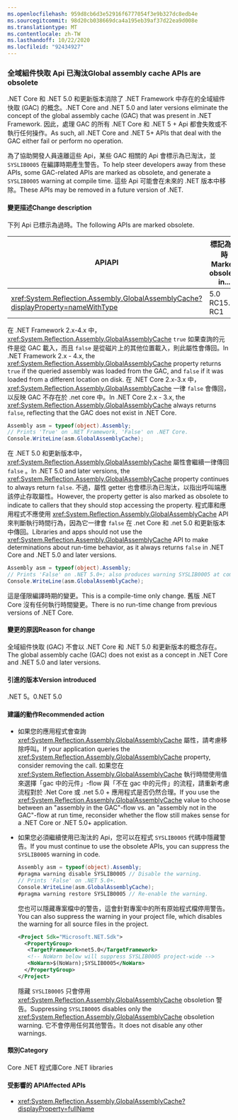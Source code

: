 ```yaml
---
ms.openlocfilehash: 959d8cb6d3e52916f6777054f3e9b327dc8edb4e
ms.sourcegitcommit: 98d20cb038669dca4a195eb39af37d22ea9d008e
ms.translationtype: MT
ms.contentlocale: zh-TW
ms.lasthandoff: 10/22/2020
ms.locfileid: "92434927"
---
```

### <a name="global-assembly-cache-apis-are-obsolete"></a><span data-ttu-id="d234b-101">全域組件快取 Api 已淘汰</span><span class="sxs-lookup"><span data-stu-id="d234b-101">Global assembly cache APIs are obsolete</span></span>

<span data-ttu-id="d234b-102">.NET Core 和 .NET 5.0 和更新版本消除了 .NET Framework 中存在的全域組件快取 (GAC) 的概念。</span><span class="sxs-lookup"><span data-stu-id="d234b-102">.NET Core and .NET 5.0 and later versions eliminate the concept of the global assembly cache (GAC) that was present in .NET Framework.</span></span> <span data-ttu-id="d234b-103">因此，處理 GAC 的所有 .NET Core 和 .NET 5 + Api 都會失敗或不執行任何操作。</span><span class="sxs-lookup"><span data-stu-id="d234b-103">As such, all .NET Core and .NET 5+ APIs that deal with the GAC either fail or perform no operation.</span></span>

<span data-ttu-id="d234b-104">為了協助開發人員遠離這些 Api，某些 GAC 相關的 Api 會標示為已淘汰，並 `SYSLIB0005` 在編譯時期產生警告。</span><span class="sxs-lookup"><span data-stu-id="d234b-104">To help steer developers away from these APIs, some GAC-related APIs are marked as obsolete, and generate a `SYSLIB0005` warning at compile time.</span></span> <span data-ttu-id="d234b-105">這些 Api 可能會在未來的 .NET 版本中移除。</span><span class="sxs-lookup"><span data-stu-id="d234b-105">These APIs may be removed in a future version of .NET.</span></span>

#### <a name="change-description"></a><span data-ttu-id="d234b-106">變更描述</span><span class="sxs-lookup"><span data-stu-id="d234b-106">Change description</span></span>

<span data-ttu-id="d234b-107">下列 Api 已標示為過時。</span><span class="sxs-lookup"><span data-stu-id="d234b-107">The following APIs are marked obsolete.</span></span>

| <span data-ttu-id="d234b-108">API</span><span class="sxs-lookup"><span data-stu-id="d234b-108">API</span></span> | <span data-ttu-id="d234b-109">標記為過時</span><span class="sxs-lookup"><span data-stu-id="d234b-109">Marked obsolete in...</span></span> |
| - | - |
| <xref:System.Reflection.Assembly.GlobalAssemblyCache?displayProperty=nameWithType> | <span data-ttu-id="d234b-110">5.0 RC1</span><span class="sxs-lookup"><span data-stu-id="d234b-110">5.0 RC1</span></span> |

<span data-ttu-id="d234b-111">在 .NET Framework 2.x-4.x 中， <xref:System.Reflection.Assembly.GlobalAssemblyCache> `true` 如果查詢的元件是從 GAC 載入，而且 `false` 是從磁片上的其他位置載入，則此屬性會傳回。</span><span class="sxs-lookup"><span data-stu-id="d234b-111">In .NET Framework 2.x - 4.x, the <xref:System.Reflection.Assembly.GlobalAssemblyCache> property returns `true` if the queried assembly was loaded from the GAC, and `false` if it was loaded from a different location on disk.</span></span> <span data-ttu-id="d234b-112">在 .NET Core 2.x-3.x 中， <xref:System.Reflection.Assembly.GlobalAssemblyCache> 一律 `false` 會傳回，以反映 GAC 不存在於 .net core 中。</span><span class="sxs-lookup"><span data-stu-id="d234b-112">In .NET Core 2.x - 3.x, the <xref:System.Reflection.Assembly.GlobalAssemblyCache> always returns `false`, reflecting that the GAC does not exist in .NET Core.</span></span>

```csharp
Assembly asm = typeof(object).Assembly;
// Prints 'True' on .NET Framework, 'False' on .NET Core.
Console.WriteLine(asm.GlobalAssemblyCache);
```

<span data-ttu-id="d234b-113">在 .NET 5.0 和更新版本中， <xref:System.Reflection.Assembly.GlobalAssemblyCache> 屬性會繼續一律傳回 `false` 。</span><span class="sxs-lookup"><span data-stu-id="d234b-113">In .NET 5.0 and later versions, the <xref:System.Reflection.Assembly.GlobalAssemblyCache> property continues to always return `false`.</span></span> <span data-ttu-id="d234b-114">不過，屬性 getter 也會標示為已淘汰，以指出呼叫端應該停止存取屬性。</span><span class="sxs-lookup"><span data-stu-id="d234b-114">However, the property getter is also marked as obsolete to indicate to callers that they should stop accessing the property.</span></span> <span data-ttu-id="d234b-115">程式庫和應用程式不應使用 <xref:System.Reflection.Assembly.GlobalAssemblyCache> API 來判斷執行時間行為，因為它一律會 `false` 在 .net Core 和 .net 5.0 和更新版本中傳回。</span><span class="sxs-lookup"><span data-stu-id="d234b-115">Libraries and apps should not use the <xref:System.Reflection.Assembly.GlobalAssemblyCache> API to make determinations about run-time behavior, as it always returns `false` in .NET Core and .NET 5.0 and later versions.</span></span>

```csharp
Assembly asm = typeof(object).Assembly;
// Prints 'False' on .NET 5.0+; also produces warning SYSLIB0005 at compile time.
Console.WriteLine(asm.GlobalAssemblyCache);
```

<span data-ttu-id="d234b-116">這是僅限編譯時期的變更。</span><span class="sxs-lookup"><span data-stu-id="d234b-116">This is a compile-time only change.</span></span> <span data-ttu-id="d234b-117">舊版 .NET Core 沒有任何執行時間變更。</span><span class="sxs-lookup"><span data-stu-id="d234b-117">There is no run-time change from previous versions of .NET Core.</span></span>

#### <a name="reason-for-change"></a><span data-ttu-id="d234b-118">變更的原因</span><span class="sxs-lookup"><span data-stu-id="d234b-118">Reason for change</span></span>

<span data-ttu-id="d234b-119">全域組件快取 (GAC) 不會以 .NET Core 和 .NET 5.0 和更新版本的概念存在。</span><span class="sxs-lookup"><span data-stu-id="d234b-119">The global assembly cache (GAC) does not exist as a concept in .NET Core and .NET 5.0 and later versions.</span></span>

#### <a name="version-introduced"></a><span data-ttu-id="d234b-120">引進的版本</span><span class="sxs-lookup"><span data-stu-id="d234b-120">Version introduced</span></span>

<span data-ttu-id="d234b-121">.NET 5。0</span><span class="sxs-lookup"><span data-stu-id="d234b-121">.NET 5.0</span></span>

#### <a name="recommended-action"></a><span data-ttu-id="d234b-122">建議的動作</span><span class="sxs-lookup"><span data-stu-id="d234b-122">Recommended action</span></span>

- <span data-ttu-id="d234b-123">如果您的應用程式會查詢 <xref:System.Reflection.Assembly.GlobalAssemblyCache> 屬性，請考慮移除呼叫。</span><span class="sxs-lookup"><span data-stu-id="d234b-123">If your application queries the <xref:System.Reflection.Assembly.GlobalAssemblyCache> property, consider removing the call.</span></span> <span data-ttu-id="d234b-124">如果您在 <xref:System.Reflection.Assembly.GlobalAssemblyCache> 執行時間使用值來選擇「gac 中的元件」-flow 與「不在 gac 中的元件」的流程，請重新考慮流程對於 .Net Core 或 .net 5.0 + 應用程式是否仍然合理。</span><span class="sxs-lookup"><span data-stu-id="d234b-124">If you use the <xref:System.Reflection.Assembly.GlobalAssemblyCache> value to choose between an "assembly in the GAC"-flow vs. an "assembly not in the GAC"-flow at run time, reconsider whether the flow still makes sense for a .NET Core or .NET 5.0+ application.</span></span>

- <span data-ttu-id="d234b-125">如果您必須繼續使用已淘汰的 Api，您可以在程式 `SYSLIB0005` 代碼中隱藏警告。</span><span class="sxs-lookup"><span data-stu-id="d234b-125">If you must continue to use the obsolete APIs, you can suppress the `SYSLIB0005` warning in code.</span></span>

  ```csharp
  Assembly asm = typeof(object).Assembly;
  #pragma warning disable SYSLIB0005 // Disable the warning.
  // Prints 'False' on .NET 5.0+.
  Console.WriteLine(asm.GlobalAssemblyCache);
  #pragma warning restore SYSLIB0005 // Re-enable the warning.
  ```

  <span data-ttu-id="d234b-126">您也可以隱藏專案檔中的警告，這會針對專案中的所有原始程式檔停用警告。</span><span class="sxs-lookup"><span data-stu-id="d234b-126">You can also suppress the warning in your project file, which disables the warning for all source files in the project.</span></span>

  ```xml
  <Project Sdk="Microsoft.NET.Sdk">
    <PropertyGroup>
     <TargetFramework>net5.0</TargetFramework>
     <!-- NoWarn below will suppress SYSLIB0005 project-wide -->
     <NoWarn>$(NoWarn);SYSLIB0005</NoWarn>
    </PropertyGroup>
  </Project>
  ```

  <span data-ttu-id="d234b-127">隱藏 `SYSLIB0005` 只會停用 <xref:System.Reflection.Assembly.GlobalAssemblyCache> obsoletion 警告。</span><span class="sxs-lookup"><span data-stu-id="d234b-127">Suppressing `SYSLIB0005` disables only the <xref:System.Reflection.Assembly.GlobalAssemblyCache> obsoletion warning.</span></span> <span data-ttu-id="d234b-128">它不會停用任何其他警告。</span><span class="sxs-lookup"><span data-stu-id="d234b-128">It does not disable any other warnings.</span></span>

#### <a name="category"></a><span data-ttu-id="d234b-129">類別</span><span class="sxs-lookup"><span data-stu-id="d234b-129">Category</span></span>

<span data-ttu-id="d234b-130">Core .NET 程式庫</span><span class="sxs-lookup"><span data-stu-id="d234b-130">Core .NET libraries</span></span>

#### <a name="affected-apis"></a><span data-ttu-id="d234b-131">受影響的 API</span><span class="sxs-lookup"><span data-stu-id="d234b-131">Affected APIs</span></span>

- <xref:System.Reflection.Assembly.GlobalAssemblyCache?displayProperty=fullName>

<!--

#### Affected APIs

- `P:System.Reflection.Assembly.GlobalAssemblyCache`

-->

